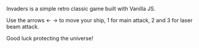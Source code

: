 Invaders is a simple retro classic game built with Vanilla JS. 

Use the arrows <- -> to move your ship, 1 for main attack, 2 and 3 for laser beam attack.

Good luck protecting the universe!
